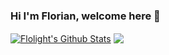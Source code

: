 ### Hi I'm Florian, welcome here 👋

<a href="https://github.com/Flolight">
<img align="center" alt="Flolight's Github Stats" src="https://github-readme-stats.codestackr.vercel.app/api?username=Flolight&show_icons=true&hide_border=true&count_private=true&include_all_commits=true&theme=algolia" /></a>

<a href="https://github.com/Flolight">
  <img align="center" src="https://github-readme-stats.anuraghazra1.vercel.app/api/top-langs/?username=Flolight&layout=compact&theme=algolia" />
</a>

<!--
**Flolight/Flolight** is a ✨ _special_ ✨ repository because its `README.md` (this file) appears on your GitHub profile.

Here are some ideas to get you started:

- 🔭 I’m currently working on ...
- 🌱 I’m currently learning ...
- 👯 I’m looking to collaborate on ...
- 🤔 I’m looking for help with ...
- 💬 Ask me about ...
- 📫 How to reach me: ...
- 😄 Pronouns: ...
- ⚡ Fun fact: ...
-->
